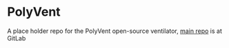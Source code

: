 # PolyVent
A place holder repo for the PolyVent open-source ventilator, [main repo](https://gitlab.com/polyvent/polyvent) is at GitLab
